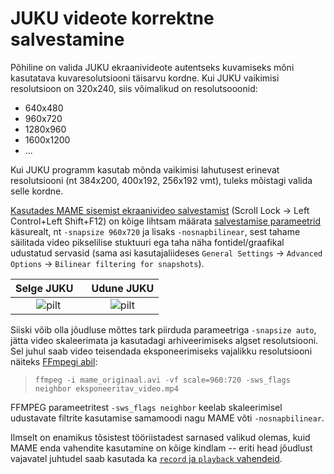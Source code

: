 # JUKU videote korrektne salvestamine

Põhiline on valida JUKU ekraanivideote autentseks kuvamiseks mõni kasutatava kuvaresolutsiooni täisarvu kordne. Kui JUKU vaikimisi resolutsioon on 320x240, siis võimalikud on resolutsooonid:

* 640x480
* 960x720
* 1280x960
* 1600x1200
* ...

Kui JUKU programm kasutab mõnda vaikimisi lahutusest erinevat resolutsiooni (nt 384x200, 400x192, 256x192 vmt), tuleks mõistagi valida selle kordne.

[Kasutades MAME sisemist ekraanivideo salvestamist](https://docs.mamedev.org/usingmame/defaultkeys.html) (Scroll Lock -> Left Control+Left Shift+F12) on kõige lihtsam määrata [salvestamise parameetrid](https://docs.mamedev.org/commandline/commandline-all.html#mame-commandline-snapsize) käsurealt, nt `-snapsize 960x720` ja lisaks `-nosnapbilinear`, sest tahame säilitada video pikselilise stuktuuri ega taha näha fontidel/graafikal udustatud servasid (sama asi kasutajaliideses `General Settings` -> `Advanced Options` -> `Bilinear filtering for snapshots`).

Selge JUKU&nbsp;&nbsp;&nbsp; |  Udune JUKU
:-------------------------:|:-------------------------:
![pilt](https://github.com/user-attachments/assets/a42086ab-e781-4b09-97e4-03299d99d6cf) | ![pilt](https://github.com/user-attachments/assets/6b213717-2d28-4402-a6c8-f7f3d53d3cac)

Siiski võib olla jõudluse mõttes tark piirduda parameetriga `-snapsize auto`, jätta video skaleerimata ja kasutadagi arhiveerimiseks algset resolutsiooni. Sel juhul saab video teisendada eksponeerimiseks vajalikku resolutsiooni näiteks [FFmpegi abil](http://trac.ffmpeg.org/wiki/Scaling#Specifyingscalingalgorithm):

> `ffmpeg -i mame_originaal.avi -vf scale=960:720 -sws_flags neighbor eksponeeritav_video.mp4`

FFMPEG parameetritest `-sws_flags neighbor` keelab skaleerimisel udustavate filtrite kasutamise samamoodi nagu MAME võti `-nosnapbilinear`.

Ilmselt on enamikus tõsistest tööriistadest sarnased valikud olemas, kuid MAME enda vahendite kasutamine on kõige kindlam -- eriti head jõudlust vajavatel juhtudel saab kasutada ka [`record` ja `playback` vahendeid](https://docs.mamedev.org/commandline/commandline-all.html#core-state-playback-options).
